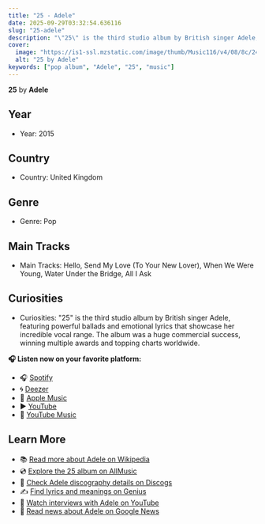 ```yaml
---
title: "25 - Adele"
date: 2025-09-29T03:32:54.636116
slug: "25-adele"
description: "\"25\" is the third studio album by British singer Adele, featuring powerful ballads and emotional lyrics that showcase her incredible vocal range."
cover:
  image: "https://is1-ssl.mzstatic.com/image/thumb/Music116/v4/08/8c/24/088c2405-2e33-801b-5c38-e967f2c01e69/191404113974.png/500x500bb.jpg"
  alt: "25 by Adele"
keywords: ["pop album", "Adele", "25", "music"]
---
```


**25** by **Adele**
## Year
- Year: 2015
## Country
- Country: United Kingdom
## Genre
- Genre: Pop
## Main Tracks
- Main Tracks: Hello, Send My Love (To Your New Lover), When We Were Young, Water Under the Bridge, All I Ask
## Curiosities
- Curiosities: "25" is the third studio album by British singer Adele, featuring powerful ballads and emotional lyrics that showcase her incredible vocal range. The album was a huge commercial success, winning multiple awards and topping charts worldwide.



**🎧 Listen now on your favorite platform:**

- 🎧 [Spotify](https://open.spotify.com/search/25%20Adele)
- 🌀 [Deezer](https://www.deezer.com/search/25%20Adele)
- 🍎 [Apple Music](https://music.apple.com/search?term=25%20Adele)
- ▶️ [YouTube](https://www.youtube.com/results?search_query=25%20Adele)
- 🎵 [YouTube Music](https://music.youtube.com/search?q=25%20Adele)

## Learn More

- 📚 [Read more about Adele on Wikipedia](https://en.wikipedia.org/wiki/Adele)
- 💿 [Explore the 25 album on AllMusic](https://www.allmusic.com/search/albums/25)
- 📀 [Check Adele discography details on Discogs](https://www.discogs.com/search/?q=25+Adele&type=all)
- ✍️ [Find lyrics and meanings on Genius](https://genius.com/search?q=25%20Adele)
- 🎤 [Watch interviews with Adele on YouTube](https://www.youtube.com/results?search_query=Adele+interview)
- 📰 [Read news about Adele on Google News](https://news.google.com/search?q=Adele)